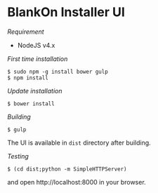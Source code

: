 BlankOn Installer UI
====================

*Requirement*

- NodeJS v4.x

*First time installation*
```
$ sudo npm -g install bower gulp
$ npm install
```

*Update installation*
```
$ bower install
```

*Building*
```
$ gulp
```

The UI is available in `dist` directory after building.

*Testing*
```
$ (cd dist;python -m SimpleHTTPServer)
```

and open http://localhost:8000 in your browser.
